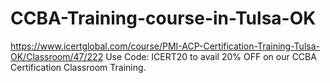 # CCBA-Training-course-in-Tulsa-OK
https://www.icertglobal.com/course/PMI-ACP-Certification-Training-Tulsa-OK/Classroom/47/222        Use Code: ICERT20 to avail 20% OFF on our CCBA Certification Classroom Training.
